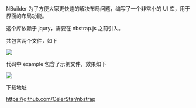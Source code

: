 NBuilder 为了方便大家更快速的解决布局问题，编写了一个非常小的 UI 库，用于界面的布局功能。

这个库依赖于 jqury，需要在 nbstrap.js 之前引入。

共包含两个文件，如下

![](http://lingcreat.celerstar.com/ask/php/uploads/20170927145724ToUTwB3UcVA45WAbQQ截图20170927225703.png)

代码中 example 包含了示例文件，效果如下

![](http://lingcreat.celerstar.com/ask/php/uploads/201710050114352tJGj6ub7q30MqUh11.gif)

下载地址

https://github.com/CelerStar/nbstrap
